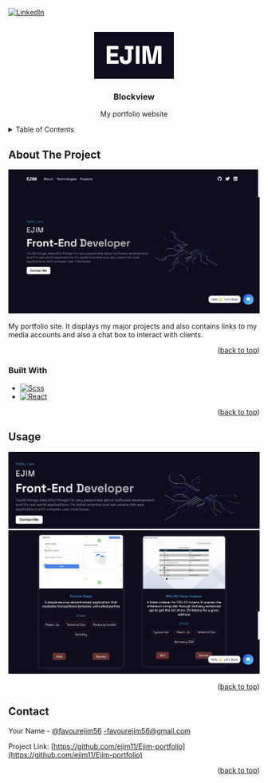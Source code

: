 <!-- Improved compatibility of back to top link: See: https://github.com/othneildrew/Best-README-Template/pull/73 -->
<a name="readme-top"></a>
<!--
*** Thanks for checking out the Best-README-Template. If you have a suggestion
*** that would make this better, please fork the repo and create a pull request
*** or simply open an issue with the tag "enhancement".
*** Don't forget to give the project a star!
*** Thanks again! Now go create something AMAZING! :D
-->



<!-- PROJECT SHIELDS -->
<!--
*** I'm using markdown "reference style" links for readability.
*** Reference links are enclosed in brackets [ ] instead of parentheses ( ).
*** See the bottom of this document for the declaration of the reference variables
*** for contributors-url, forks-url, etc. This is an optional, concise syntax you may use.
*** https://www.markdownguide.org/basic-syntax/#reference-style-links
-->

[![LinkedIn][linkedin-shield]][linkedin-url]



<!-- PROJECT LOGO -->
<br />
<div align="center">
  <a href="https://github.com/ejim11">
    <img src="/src/Asset/logo.png" alt="Logo" >
  </a>

<h3 align="center">Blockview</h3>

  <p align="center">
    My portfolio website
  </p>
</div>



<!-- TABLE OF CONTENTS -->
<details>
  <summary>Table of Contents</summary>
  <ol>
    <li>
      <a href="#about-the-project">About The Project</a>
      <ul>
        <li><a href="#built-with">Built With</a></li>
      </ul>
    </li>
    <li><a href="#usage">Usage</a></li>
    <li><a href="#contact">Contact</a></li>
  </ol>
</details>

<!-- ABOUT THE PROJECT -->
## About The Project

[![Product Name Screen Shot][product-screenshot]](https://ejim-portfolio.vercel.app/)

My portfolio site. It displays my major projects and also contains links to my media accounts and also a chat box to interact with clients.

<p align="right">(<a href="#readme-top">back to top</a>)</p>


### Built With
* [![Scss][Scss]][Scss-url]
* [![React][React.js]][React-url]

<p align="right">(<a href="#readme-top">back to top</a>)</p>


<!-- USAGE EXAMPLES -->
## Usage

[![Mail me][mail-me]](./src/Asset/contact-me.png)
[![Projects][projects]](./src/Asset/projects.png)



<p align="right">(<a href="#readme-top">back to top</a>)</p>



<!-- CONTACT -->
## Contact

Your Name - [@favourejim56](https://twitter.com/favourejim56) -favourejim56@gmail.com

Project Link: [https://github.com/ejim11/Ejim-portfolio](https://github.com/ejim11/Ejim-portfolio)

<p align="right">(<a href="#readme-top">back to top</a>)</p>


<!-- MARKDOWN LINKS & IMAGES -->
<!-- https://www.markdownguide.org/basic-syntax/#reference-style-links -->
[linkedin-shield]: https://img.shields.io/badge/-LinkedIn-black.svg?style=for-the-badge&logo=linkedin&colorB=555
[linkedin-url]: https://www.linkedin.com/in/favour-ejim-a29967238?lipi=urn%3Ali%3Apage%3Ad_flagship3_profile_view_base_contact_details%3BzrjgQ4yNTDSbPZEXRVg%2Fvg%3D%3D
[product-screenshot]: ./src/Asset/screenshot.png
[React.js]: https://img.shields.io/badge/react.js-000000?style=for-the-badge&logo=reactdotjs&logoColor=white
[React-url]: https://react.dev/
[Scss]: https://img.shields.io/badge/scss-0769AD?style=for-the-badge&logo=scss&logoColor=white
[Scss-url]: https://sass-lang.com/
[mail-me]: ./src/Asset/contact-me.png
[projects]: ./src/Asset/projects.png
